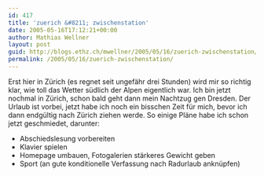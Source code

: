 ```yaml
---
id: 417
title: 'zuerich &#8211; zwischenstation'
date: 2005-05-16T17:12:21+00:00
author: Mathias Wellner
layout: post
guid: http://blogs.ethz.ch/mwellner/2005/05/16/zuerich-zwischenstation/
permalink: /2005/05/16/zuerich-zwischenstation/
---
```

Erst hier in Zürich (es regnet seit ungefähr drei Stunden) wird mir so richtig klar, wie toll das Wetter südlich der Alpen eigentlich war. Ich bin jetzt nochmal in Zürich, schon bald geht dann mein Nachtzug gen Dresden. Der Urlaub ist vorbei, jetzt habe ich noch ein bisschen Zeit für mich, bevor ich dann endgültig nach Zürich ziehen werde. So einige Pläne habe ich schon jetzt geschmiedet, darunter:

  * Abschiedslesung vorbereiten
  * Klavier spielen
  * Homepage umbauen, Fotogalerien stärkeres Gewicht geben
  * Sport (an gute konditionelle Verfassung nach Radurlaub anknüpfen)